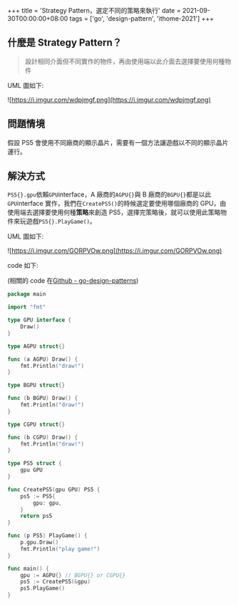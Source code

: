 +++
title = 'Strategy Pattern，選定不同的策略來執行'
date = 2021-09-30T00:00:00+08:00
tags = ['go', 'design-pattern', 'ithome-2021']
+++

## 什麼是 Strategy Pattern？

> 設計相同介面但不同實作的物件，再由使用端以此介面去選擇要使用何種物件
> 

UML 圖如下:

![https://i.imgur.com/wdpjmgf.png](https://i.imgur.com/wdpjmgf.png)

## 問題情境

假設 PS5
會使用不同廠商的顯示晶片，需要有一個方法讓遊戲以不同的顯示晶片運行。

## 解決方式

`PS5{}.gpu`依賴`GPU`interface，A 廠商的`AGPU{}`與 B 廠商的`BGPU{}`都是以此`GPU`interface 實作，我們在`CreatePS5()`的時候選定要使用哪個廠商的 GPU，由使用端去選擇要使用何種**策略**來創造 PS5，選擇完策略後，就可以使用此策略物件來玩遊戲`PS5{}.PlayGame()`。

UML 圖如下:

![https://i.imgur.com/GORPVOw.png](https://i.imgur.com/GORPVOw.png)

code 如下:

(相關的 code 在[Github - go-design-patterns](https://github.com/superj80820/go-design-patterns))

```go
package main

import "fmt"

type GPU interface {
	Draw()
}

type AGPU struct{}

func (a AGPU) Draw() {
	fmt.Println("draw!")
}

type BGPU struct{}

func (b BGPU) Draw() {
	fmt.Println("draw!")
}

type CGPU struct{}

func (b CGPU) Draw() {
	fmt.Println("draw!")
}

type PS5 struct {
	gpu GPU
}

func CreatePS5(gpu GPU) PS5 {
	ps5 := PS5{
		gpu: gpu,
	}
	return ps5
}

func (p PS5) PlayGame() {
	p.gpu.Draw()
	fmt.Println("play game!")
}

func main() {
	gpu := AGPU{} // BGPU{} or CGPU{}
	ps5 := CreatePS5(&gpu)
	ps5.PlayGame()
}
```
